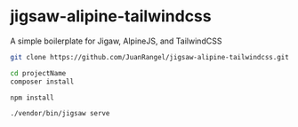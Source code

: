 # jigsaw-alipine-tailwindcss
A simple boilerplate for Jigaw, AlpineJS, and TailwindCSS


```bash
git clone https://github.com/JuanRangel/jigsaw-alipine-tailwindcss.git projectName
```

```bash
cd projectName
composer install
```

```bash
npm install
```

```bash
./vendor/bin/jigsaw serve
```
